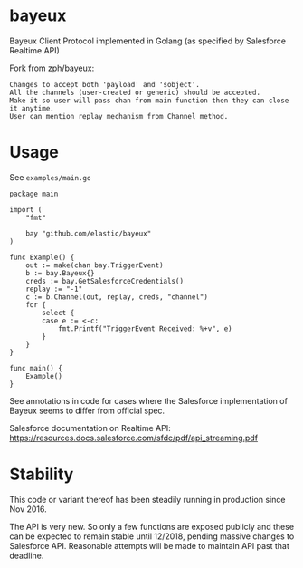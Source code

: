 # bayeux
Bayeux Client Protocol implemented in Golang (as specified by Salesforce Realtime API)

Fork from zph/bayeux:

	Changes to accept both 'payload' and 'sobject'.
	All the channels (user-created or generic) should be accepted.
	Make it so user will pass chan from main function then they can close it anytime.
	User can mention replay mechanism from Channel method.

# Usage
See `examples/main.go`
```golang
package main

import (
	"fmt"

	bay "github.com/elastic/bayeux"
)

func Example() {
	out := make(chan bay.TriggerEvent)
	b := bay.Bayeux{}
	creds := bay.GetSalesforceCredentials()
	replay := "-1"
	c := b.Channel(out, replay, creds, "channel")
	for {
		select {
		case e := <-c:
			fmt.Printf("TriggerEvent Received: %+v", e)
		}
	}
}

func main() {
	Example()
}
```

See annotations in code for cases where the Salesforce implementation of Bayeux seems to differ from official spec.

Salesforce documentation on Realtime API: https://resources.docs.salesforce.com/sfdc/pdf/api_streaming.pdf

# Stability

This code or variant thereof has been steadily running in production since Nov 2016.

The API is very new. So only a few functions are exposed publicly and these can be expected to remain stable until 12/2018, pending massive changes to Salesforce API. Reasonable attempts will be made to maintain API past that deadline.
